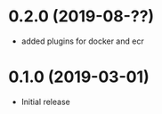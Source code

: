 0.2.0 (2019-08-??)
==================

- added plugins for docker and ecr

0.1.0 (2019-03-01)
==================

- Initial release
